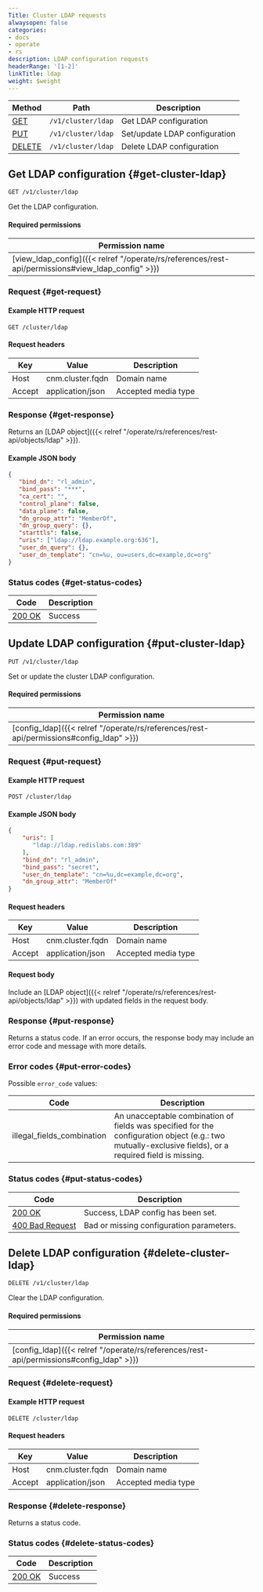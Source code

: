```yaml
---
Title: Cluster LDAP requests
alwaysopen: false
categories:
- docs
- operate
- rs
description: LDAP configuration requests
headerRange: '[1-2]'
linkTitle: ldap
weight: $weight
---
```


| Method | Path | Description |
|--------|------|-------------|
| [GET](#get-cluster-ldap) | `/v1/cluster/ldap` | Get LDAP configuration |
| [PUT](#put-cluster-ldap) | `/v1/cluster/ldap` | Set/update LDAP configuration |
| [DELETE](#delete-cluster-ldap) | `/v1/cluster/ldap` | Delete LDAP configuration |

## Get LDAP configuration {#get-cluster-ldap}

	GET /v1/cluster/ldap

Get the LDAP configuration.

#### Required permissions

| Permission name |
|-----------------|
| [view_ldap_config]({{< relref "/operate/rs/references/rest-api/permissions#view_ldap_config" >}}) |

### Request {#get-request} 

#### Example HTTP request

	GET /cluster/ldap 

#### Request headers

| Key | Value | Description |
|-----|-------|-------------|
| Host | cnm.cluster.fqdn | Domain name |
| Accept | application/json | Accepted media type |

### Response {#get-response} 

Returns an [LDAP object]({{< relref "/operate/rs/references/rest-api/objects/ldap" >}}).

#### Example JSON body

```json
{
   "bind_dn": "rl_admin",
   "bind_pass": "***",
   "ca_cert": "",
   "control_plane": false,
   "data_plane": false,
   "dn_group_attr": "MemberOf",
   "dn_group_query": {},
   "starttls": false,
   "uris": ["ldap://ldap.example.org:636"],
   "user_dn_query": {},
   "user_dn_template": "cn=%u, ou=users,dc=example,dc=org"
}
```

### Status codes {#get-status-codes} 

| Code | Description |
|------|-------------|
| [200 OK](http://www.w3.org/Protocols/rfc2616/rfc2616-sec10.html#sec10.2.1) | Success |

## Update LDAP configuration {#put-cluster-ldap}

	PUT /v1/cluster/ldap

Set or update the cluster LDAP configuration.

#### Required permissions

| Permission name |
|-----------------|
| [config_ldap]({{< relref "/operate/rs/references/rest-api/permissions#config_ldap" >}}) |

### Request {#put-request} 

#### Example HTTP request

	POST /cluster/ldap 

#### Example JSON body

```json
{
    "uris": [
       "ldap://ldap.redislabs.com:389"
    ],
    "bind_dn": "rl_admin",
    "bind_pass": "secret",
    "user_dn_template": "cn=%u,dc=example,dc=org",
    "dn_group_attr": "MemberOf"
}
```

#### Request headers

| Key | Value | Description |
|-----|-------|-------------|
| Host | cnm.cluster.fqdn | Domain name |
| Accept | application/json | Accepted media type |


#### Request body

Include an [LDAP object]({{< relref "/operate/rs/references/rest-api/objects/ldap" >}}) with updated fields in the request body.

### Response {#put-response} 

Returns a status code. If an error occurs, the response body may include an error code and message with more details.

### Error codes {#put-error-codes} 

Possible `error_code` values:

| Code | Description |
|------|-------------|
| illegal_fields_combination | An unacceptable combination of fields was specified for the configuration object (e.g.: two mutually-exclusive fields), or a required field is missing.| 

### Status codes {#put-status-codes} 

| Code | Description |
|------|-------------|
| [200 OK](http://www.w3.org/Protocols/rfc2616/rfc2616-sec10.html#sec10.2.1) | Success, LDAP config has been set. |
| [400 Bad Request](http://www.w3.org/Protocols/rfc2616/rfc2616-sec10.html#sec10.4.1) | Bad or missing configuration parameters. |

## Delete LDAP configuration {#delete-cluster-ldap}

	DELETE /v1/cluster/ldap

Clear the LDAP configuration.

#### Required permissions

| Permission name |
|-----------------|
| [config_ldap]({{< relref "/operate/rs/references/rest-api/permissions#config_ldap" >}}) |

### Request {#delete-request} 

#### Example HTTP request

	DELETE /cluster/ldap 

#### Request headers

| Key | Value | Description |
|-----|-------|-------------|
| Host | cnm.cluster.fqdn | Domain name |
| Accept | application/json | Accepted media type |

### Response {#delete-response} 

Returns a status code.

### Status codes {#delete-status-codes} 

| Code | Description |
|------|-------------|
| [200 OK](http://www.w3.org/Protocols/rfc2616/rfc2616-sec10.html#sec10.2.1) | Success |
